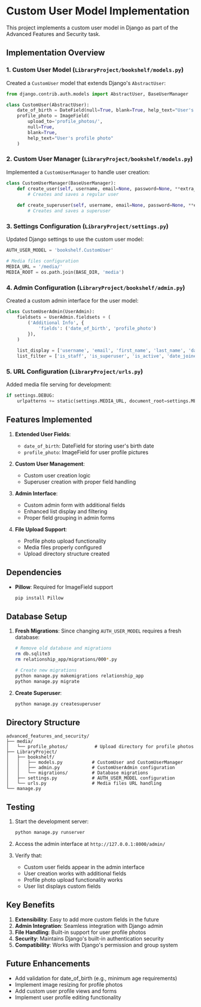 # Custom User Model Implementation

This project implements a custom user model in Django as part of the Advanced Features and Security task.

## Implementation Overview

### 1. Custom User Model (`LibraryProject/bookshelf/models.py`)

Created a `CustomUser` model that extends Django's `AbstractUser`:

```python
from django.contrib.auth.models import AbstractUser, BaseUserManager

class CustomUser(AbstractUser):
    date_of_birth = DateField(null=True, blank=True, help_text="User's date of birth")
    profile_photo = ImageField(
        upload_to='profile_photos/', 
        null=True, 
        blank=True, 
        help_text="User's profile photo"
    )
```

### 2. Custom User Manager (`LibraryProject/bookshelf/models.py`)

Implemented a `CustomUserManager` to handle user creation:

```python
class CustomUserManager(BaseUserManager):
    def create_user(self, username, email=None, password=None, **extra_fields):
        # Creates and saves a regular user
        
    def create_superuser(self, username, email=None, password=None, **extra_fields):
        # Creates and saves a superuser
```

### 3. Settings Configuration (`LibraryProject/settings.py`)

Updated Django settings to use the custom user model:

```python
AUTH_USER_MODEL = 'bookshelf.CustomUser'

# Media files configuration
MEDIA_URL = '/media/'
MEDIA_ROOT = os.path.join(BASE_DIR, 'media')
```

### 4. Admin Configuration (`LibraryProject/bookshelf/admin.py`)

Created a custom admin interface for the user model:

```python
class CustomUserAdmin(UserAdmin):
    fieldsets = UserAdmin.fieldsets + (
        ('Additional Info', {
            'fields': ('date_of_birth', 'profile_photo')
        }),
    )
    
    list_display = ['username', 'email', 'first_name', 'last_name', 'date_of_birth', 'is_staff']
    list_filter = ['is_staff', 'is_superuser', 'is_active', 'date_joined', 'date_of_birth']
```

### 5. URL Configuration (`LibraryProject/urls.py`)

Added media file serving for development:

```python
if settings.DEBUG:
    urlpatterns += static(settings.MEDIA_URL, document_root=settings.MEDIA_ROOT)
```

## Features Implemented

1. **Extended User Fields**:
   - `date_of_birth`: DateField for storing user's birth date
   - `profile_photo`: ImageField for user profile pictures

2. **Custom User Management**:
   - Custom user creation logic
   - Superuser creation with proper field handling

3. **Admin Interface**:
   - Custom admin form with additional fields
   - Enhanced list display and filtering
   - Proper field grouping in admin forms

4. **File Upload Support**:
   - Profile photo upload functionality
   - Media files properly configured
   - Upload directory structure created

## Dependencies

- **Pillow**: Required for ImageField support
  ```bash
  pip install Pillow
  ```

## Database Setup

1. **Fresh Migrations**: Since changing `AUTH_USER_MODEL` requires a fresh database:
   ```bash
   # Remove old database and migrations
   rm db.sqlite3
   rm relationship_app/migrations/000*.py
   
   # Create new migrations
   python manage.py makemigrations relationship_app
   python manage.py migrate
   ```

2. **Create Superuser**:
   ```bash
   python manage.py createsuperuser
   ```

## Directory Structure

```
advanced_features_and_security/
├── media/
│   └── profile_photos/          # Upload directory for profile photos
├── LibraryProject/
│   ├── bookshelf/
│   │   ├── models.py           # CustomUser and CustomUserManager
│   │   ├── admin.py            # CustomUserAdmin configuration
│   │   └── migrations/         # Database migrations
│   ├── settings.py             # AUTH_USER_MODEL configuration
│   └── urls.py                 # Media files URL handling
└── manage.py
```

## Testing

1. Start the development server:
   ```bash
   python manage.py runserver
   ```

2. Access the admin interface at `http://127.0.0.1:8000/admin/`

3. Verify that:
   - Custom user fields appear in the admin interface
   - User creation works with additional fields
   - Profile photo upload functionality works
   - User list displays custom fields

## Key Benefits

1. **Extensibility**: Easy to add more custom fields in the future
2. **Admin Integration**: Seamless integration with Django admin
3. **File Handling**: Built-in support for user profile photos
4. **Security**: Maintains Django's built-in authentication security
5. **Compatibility**: Works with Django's permission and group system

## Future Enhancements

- Add validation for date_of_birth (e.g., minimum age requirements)
- Implement image resizing for profile photos
- Add custom user profile views and forms
- Implement user profile editing functionality
